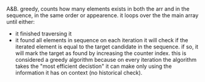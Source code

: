 A&B. greedy, counts how many elements exists in both the arr and in the sequence, in the same order or appearence.
it loops over the the main array until either:
- it finished traversing it
- it found all elements in sequence
on each iteration it will check if the iterated element is equal to the target candidate in the sequence.
if so, it will mark the target as found by increasing the counter index.
this is considered a greedy algorithm because on every iteration the algorithm takes
the "most efficient decistion" it can make only using the information it has on context (no historical check).